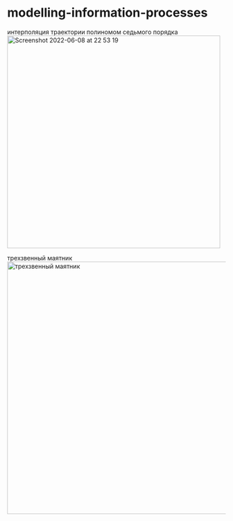 # modelling-information-processes

интерполяция траектории полиномом седьмого порядка
<img width="491" alt="Screenshot 2022-06-08 at 22 53 19" src="https://user-images.githubusercontent.com/61321903/172710052-7284d0b7-8b75-4dcd-9fa6-8ca99e359f93.png">

трехзвенный маятник
<img width="583" alt="трехзвенный маятник" src="https://user-images.githubusercontent.com/61321903/172710130-e344782f-bce4-4939-9fe2-8c88a1aa500a.png">
